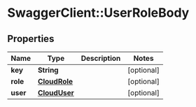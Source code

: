 # SwaggerClient::UserRoleBody

## Properties
Name | Type | Description | Notes
------------ | ------------- | ------------- | -------------
**key** | **String** |  | [optional] 
**role** | [**CloudRole**](CloudRole.md) |  | [optional] 
**user** | [**CloudUser**](CloudUser.md) |  | [optional] 


